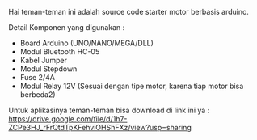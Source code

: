 Hai teman-teman ini adalah source code starter motor berbasis arduino.

Detail Komponen yang digunakan :
- Board Arduino (UNO/NANO/MEGA/DLL)
- Modul Bluetooth HC-05
- Kabel Jumper
- Modul Stepdown
- Fuse 2/4A
- Modul Relay 12V (Sesuai dengan tipe motor, karena tiap motor bisa berbeda2)

Untuk aplikasinya teman-teman bisa download di link ini ya : https://drive.google.com/file/d/1h7-ZCPe3HJ_rFrQtdTpKFehviOHShFXz/view?usp=sharing
